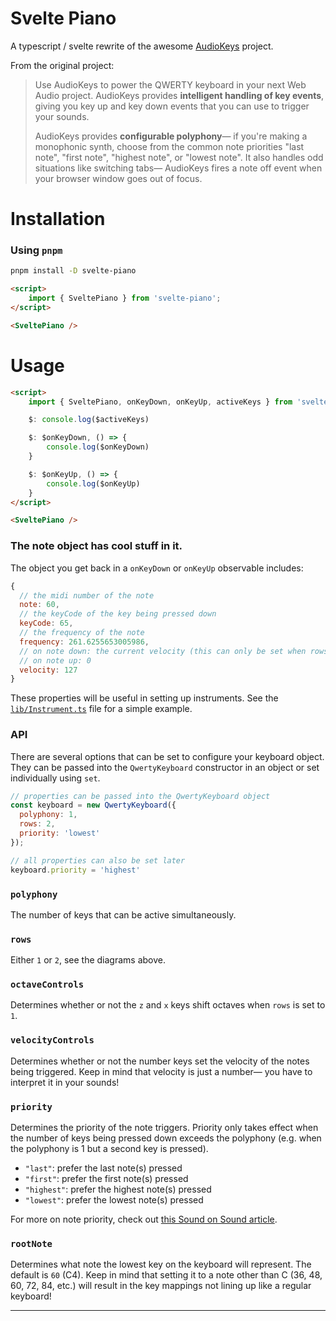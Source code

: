 # Svelte Piano

A typescript / svelte rewrite of the awesome [AudioKeys](https://github.com/kylestetz/AudioKeys) project.

From the original project:

> Use AudioKeys to power the QWERTY keyboard in your next Web Audio project. AudioKeys provides **intelligent handling of key events**, giving you key up and key down events that you can use to trigger your sounds.
>
> AudioKeys provides **configurable polyphony**— if you're making a monophonic synth, choose from the common note priorities "last note", "first note", "highest note", or "lowest note". It also handles odd situations like switching tabs— AudioKeys fires a note off event when your browser window goes out of focus.

# Installation

### Using `pnpm`

```bash
pnpm install -D svelte-piano
```

```html
<script>
	import { SveltePiano } from 'svelte-piano';
</script>

<SveltePiano />
```

# Usage

```html
<script>
	import { SveltePiano, onKeyDown, onKeyUp, activeKeys } from 'svelte-piano';

	$: console.log($activeKeys)

	$: $onKeyDown, () => {
		console.log($onKeyDown)
	}

	$: $onKeyUp, () => {
		console.log($onKeyUp)
	}
</script>

<SveltePiano />
```

### The note object has cool stuff in it.

The object you get back in a `onKeyDown` or `onKeyUp` observable includes:

```javascript
{
  // the midi number of the note
  note: 60,
  // the keyCode of the key being pressed down
  keyCode: 65,
  // the frequency of the note
  frequency: 261.6255653005986,
  // on note down: the current velocity (this can only be set when rows = 1)
  // on note up: 0
  velocity: 127
}
```

These properties will be useful in setting up instruments. See the [`lib/Instrument.ts`](https://github.com/fractalhq/svelte-piano/blob/main/src/lib/Instrument.ts) file for a simple example.

### API

There are several options that can be set to configure your keyboard object. They can be passed into the `QwertyKeyboard` constructor in an object or set individually using `set`.

```javascript
// properties can be passed into the QwertyKeyboard object
const keyboard = new QwertyKeyboard({
  polyphony: 1,
  rows: 2,
  priority: 'lowest'
});

// all properties can also be set later
keyboard.priority = 'highest'
```

### `polyphony`
The number of keys that can be active simultaneously.

### `rows`
Either `1` or `2`, see the diagrams above.

### `octaveControls`
Determines whether or not the `z` and `x` keys shift octaves when `rows` is set to `1`.

### `velocityControls`
Determines whether or not the number keys set the velocity of the notes being triggered. Keep in mind that velocity is just a number— you have to interpret it in your sounds!

### `priority`
Determines the priority of the note triggers. Priority only takes effect when the number of keys being pressed down exceeds the polyphony (e.g. when the polyphony is 1 but a second key is pressed).

- `"last"`: prefer the last note(s) pressed
- `"first"`: prefer the first note(s) pressed
- `"highest"`: prefer the highest note(s) pressed
- `"lowest"`: prefer the lowest note(s) pressed

For more on note priority, check out [this Sound on Sound article](https://web.archive.org/web/20150913012148/http://www.soundonsound.com/sos/oct00/articles/synthsec.htm).

### `rootNote`
Determines what note the lowest key on the keyboard will represent. The default is `60` (C4). Keep in mind that setting it to a note other than C (36, 48, 60, 72, 84, etc.) will result in the key mappings not lining up like a regular keyboard!

------------------------------------

